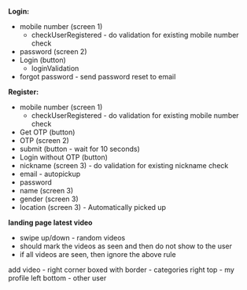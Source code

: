 **Login:**
* mobile number (screen 1) 
  * checkUserRegistered - do validation for existing mobile number check
* password (screen 2)
* Login (button)
  * loginValidation
* forgot password - send password reset to email

**Register:**
* mobile number (screen 1)  
  * checkUserRegistered - do validation for existing mobile number check
* Get OTP (button)
* OTP (screen 2)
* submit (button - wait for 10 seconds)
* Login without OTP (button)
* nickname (screen 3) - do validation for existing nickname check
* email - autopickup
* password
* name (screen 3)
* gender (screen 3)
* location (screen 3) - Automatically picked up

**landing page latest video**
* swipe up/down - random videos
 * should mark the videos as seen and then do not show to the user
 * if all videos are seen, then ignore the above rule

add video - right corner
boxed with border - categories
right top - my profile
left bottom - other user

